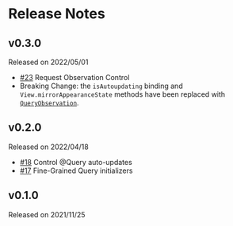 # Release Notes

## v0.3.0

Released on 2022/05/01

- [#23](https://github.com/groue/GRDBQuery/pull/23) Request Observation Control
- Breaking Change: the `isAutoupdating` binding and `View.mirrorAppearanceState` methods have been replaced with [`QueryObservation`](https://groue.github.io/GRDBQuery/0.3/documentation/grdbquery/queryobservation).

## v0.2.0

Released on 2022/04/18

- [#18](https://github.com/groue/GRDBQuery/pull/18) Control @Query auto-updates
- [#17](https://github.com/groue/GRDBQuery/pull/17) Fine-Grained Query initializers

## v0.1.0

Released on 2021/11/25
